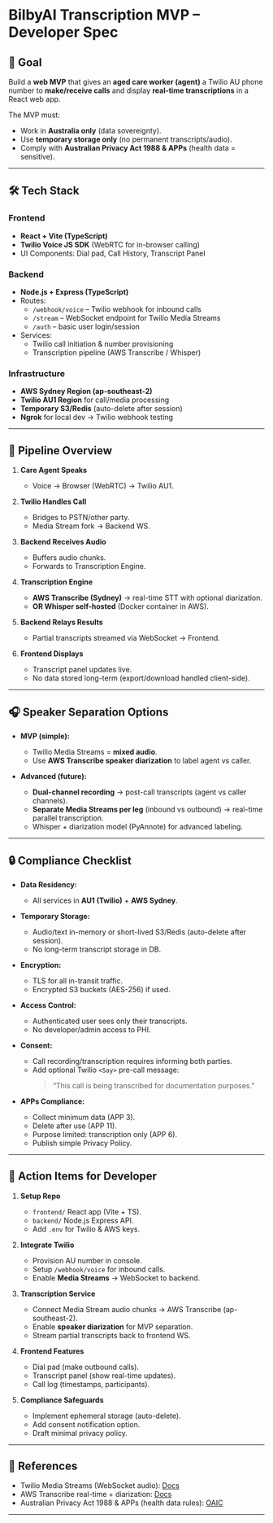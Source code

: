 # BilbyAI Transcription MVP – Developer Spec

## 🎯 Goal
Build a **web MVP** that gives an **aged care worker (agent)** a Twilio AU phone number to **make/receive calls** and display **real-time transcriptions** in a React web app.  

The MVP must:
- Work in **Australia only** (data sovereignty).  
- Use **temporary storage only** (no permanent transcripts/audio).  
- Comply with **Australian Privacy Act 1988 & APPs** (health data = sensitive).  

---

## 🛠️ Tech Stack

### Frontend
- **React + Vite (TypeScript)**  
- **Twilio Voice JS SDK** (WebRTC for in-browser calling)  
- UI Components: Dial pad, Call History, Transcript Panel  

### Backend
- **Node.js + Express (TypeScript)**  
- Routes:  
  - `/webhook/voice` – Twilio webhook for inbound calls  
  - `/stream` – WebSocket endpoint for Twilio Media Streams  
  - `/auth` – basic user login/session  
- Services:  
  - Twilio call initiation & number provisioning  
  - Transcription pipeline (AWS Transcribe / Whisper)  

### Infrastructure
- **AWS Sydney Region (ap-southeast-2)**  
- **Twilio AU1 Region** for call/media processing  
- **Temporary S3/Redis** (auto-delete after session)  
- **Ngrok** for local dev → Twilio webhook testing  

---

## 🔗 Pipeline Overview

1. **Care Agent Speaks**  
   - Voice → Browser (WebRTC) → Twilio AU1.  

2. **Twilio Handles Call**  
   - Bridges to PSTN/other party.  
   - Media Stream fork → Backend WS.  

3. **Backend Receives Audio**  
   - Buffers audio chunks.  
   - Forwards to Transcription Engine.  

4. **Transcription Engine**  
   - **AWS Transcribe (Sydney)** → real-time STT with optional diarization.  
   - **OR Whisper self-hosted** (Docker container in AWS).  

5. **Backend Relays Results**  
   - Partial transcripts streamed via WebSocket → Frontend.  

6. **Frontend Displays**  
   - Transcript panel updates live.  
   - No data stored long-term (export/download handled client-side).  

---

## 🎧 Speaker Separation Options

- **MVP (simple):**  
  - Twilio Media Streams = **mixed audio**.  
  - Use **AWS Transcribe speaker diarization** to label agent vs caller.  

- **Advanced (future):**  
  - **Dual-channel recording** → post-call transcripts (agent vs caller channels).  
  - **Separate Media Streams per leg** (inbound vs outbound) → real-time parallel transcription.  
  - Whisper + diarization model (PyAnnote) for advanced labeling.  

---

## 🔒 Compliance Checklist

- **Data Residency:**  
  - All services in **AU1 (Twilio)** + **AWS Sydney**.  

- **Temporary Storage:**  
  - Audio/text in-memory or short-lived S3/Redis (auto-delete after session).  
  - No long-term transcript storage in DB.  

- **Encryption:**  
  - TLS for all in-transit traffic.  
  - Encrypted S3 buckets (AES-256) if used.  

- **Access Control:**  
  - Authenticated user sees only their transcripts.  
  - No developer/admin access to PHI.  

- **Consent:**  
  - Call recording/transcription requires informing both parties.  
  - Add optional Twilio `<Say>` pre-call message:  
    > “This call is being transcribed for documentation purposes.”  

- **APPs Compliance:**  
  - Collect minimum data (APP 3).  
  - Delete after use (APP 11).  
  - Purpose limited: transcription only (APP 6).  
  - Publish simple Privacy Policy.  

---

## 🚀 Action Items for Developer

1. **Setup Repo**
   - `frontend/` React app (Vite + TS).  
   - `backend/` Node.js Express API.  
   - Add `.env` for Twilio & AWS keys.  

2. **Integrate Twilio**
   - Provision AU number in console.  
   - Setup `/webhook/voice` for inbound calls.  
   - Enable **Media Streams** → WebSocket to backend.  

3. **Transcription Service**
   - Connect Media Stream audio chunks → AWS Transcribe (ap-southeast-2).  
   - Enable **speaker diarization** for MVP separation.  
   - Stream partial transcripts back to frontend WS.  

4. **Frontend Features**
   - Dial pad (make outbound calls).  
   - Transcript panel (show real-time updates).  
   - Call log (timestamps, participants).  

5. **Compliance Safeguards**
   - Implement ephemeral storage (auto-delete).  
   - Add consent notification option.  
   - Draft minimal privacy policy.  

---

## 📑 References
- Twilio Media Streams (WebSocket audio): [Docs](https://www.twilio.com/docs/voice/twilio-media-streams)  
- AWS Transcribe real-time + diarization: [Docs](https://docs.aws.amazon.com/transcribe/latest/dg/streaming.html)  
- Australian Privacy Act 1988 & APPs (health data rules): [OAIC](https://www.oaic.gov.au/privacy/australian-privacy-principles)  

---
